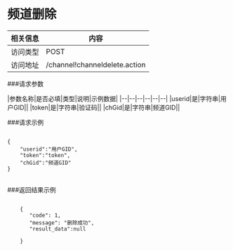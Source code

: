 # 频道删除
|相关信息|内容|
|--|--|
|访问类型|POST|
|访问地址|/channel!channeldelete.action|

###请求参数

|参数名称|是否必填|类型|说明|示例数据|
|--|--|--|--|--|--|
|userid|是|字符串|用户GID||
|token|是|字符串|验证码||
|chGid|是|字符串|频道GID||

###请求示例
<pre>
<code>
{
    "userid":"用户GID",
    "token":"token",
    "chGid":"频道GID"
}
</code>
</pre>

###返回结果示例

<pre>
<code>
    {
       "code": 1,
       "message": "删除成功",
       "result_data":null

    }



</code>
</pre>
